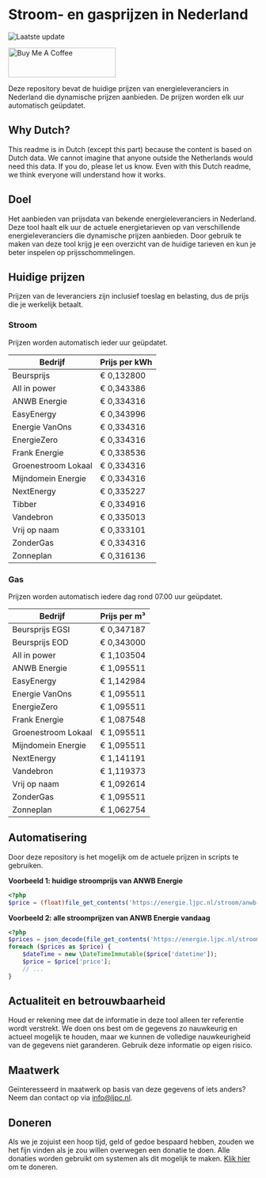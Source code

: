 # Stroom- en gasprijzen in Nederland

![Laatste update](https://img.shields.io/badge/laatste%20update-2023--05--11%2020%3A00%20CET-brightgreen)

<a href="https://www.buymeacoffee.com/Lars-" target="_blank"><img src="https://cdn.buymeacoffee.com/buttons/v2/default-orange.png" alt="Buy Me A Coffee" height="60" style="height: 60px !important;width: 217px !important;" ></a>

Deze repository bevat de huidige prijzen van energieleveranciers in Nederland die dynamische prijzen aanbieden. De prijzen worden elk uur automatisch geüpdatet.

## Why Dutch?

This readme is in Dutch (except this part) because the content is based on Dutch data. We cannot imagine that anyone outside the Netherlands would need this data. If you do, please let us know. Even with this Dutch readme, we think
everyone will understand how it works.

## Doel

Het aanbieden van prijsdata van bekende energieleveranciers in Nederland. Deze tool haalt elk uur de actuele energietarieven op van verschillende energieleveranciers die dynamische prijzen aanbieden. Door gebruik te maken van deze tool
krijg je een overzicht van de huidige tarieven en kun je beter inspelen op prijsschommelingen.

## Huidige prijzen

Prijzen van de leveranciers zijn inclusief toeslag en belasting, dus de prijs die je werkelijk betaalt.

### Stroom

Prijzen worden automatisch ieder uur geüpdatet.

 Bedrijf | Prijs per kWh 
---------|---------------
Beursprijs | € 0,132800
All in power | € 0,343386
ANWB Energie | € 0,334316
EasyEnergy | € 0,343996
Energie VanOns | € 0,334316
EnergieZero | € 0,334316
Frank Energie | € 0,338536
Groenestroom Lokaal | € 0,334316
Mijndomein Energie | € 0,334316
NextEnergy | € 0,335227
Tibber | € 0,334916
Vandebron | € 0,335013
Vrij op naam | € 0,333101
ZonderGas | € 0,334316
Zonneplan | € 0,316136


### Gas

Prijzen worden automatisch iedere dag rond 07.00 uur geüpdatet.

 Bedrijf | Prijs per m³ 
---------|--------------
Beursprijs EGSI | € 0,347187
Beursprijs EOD | € 0,343000
All in power | € 1,103504
ANWB Energie | € 1,095511
EasyEnergy | € 1,142984
Energie VanOns | € 1,095511
EnergieZero | € 1,095511
Frank Energie | € 1,087548
Groenestroom Lokaal | € 1,095511
Mijndomein Energie | € 1,095511
NextEnergy | € 1,141191
Vandebron | € 1,119373
Vrij op naam | € 1,092614
ZonderGas | € 1,095511
Zonneplan | € 1,062754


## Automatisering

Door deze repository is het mogelijk om de actuele prijzen in scripts te gebruiken.

**Voorbeeld 1: huidige stroomprijs van ANWB Energie**

```php
<?php
$price = (float)file_get_contents('https://energie.ljpc.nl/stroom/anwb-energie-nu.txt');

```

**Voorbeeld 2: alle stroomprijzen van ANWB Energie vandaag**

```php
<?php
$prices = json_decode(file_get_contents('https://energie.ljpc.nl/stroom/all-in-power-vandaag.json'),true);
foreach ($prices as $price) {
    $dateTime = new \DateTimeImmutable($price['datetime']);
    $price = $price['price'];
    // ...
}
```

## Actualiteit en betrouwbaarheid

Houd er rekening mee dat de informatie in deze tool alleen ter referentie wordt verstrekt. We doen ons best om de gegevens zo nauwkeurig en actueel mogelijk te houden, maar we kunnen de volledige nauwkeurigheid van de gegevens niet
garanderen. Gebruik deze informatie op eigen risico.

## Maatwerk

Geïnteresseerd in maatwerk op basis van deze gegevens of iets anders? Neem dan contact op
via [info@ljpc.nl](mailto:info@ljpc.nl?subject=Energie%20prijzen).

## Doneren

Als we je zojuist een hoop tijd, geld of gedoe bespaard hebben, zouden we het fijn vinden als je zou willen overwegen een
donatie te doen. Alle donaties worden gebruikt om systemen als dit mogelijk te
maken. [Klik hier](https://www.buymeacoffee.com/Lars-) om te doneren.
